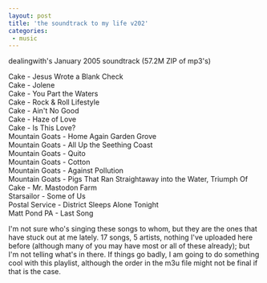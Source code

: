 ```yaml
---
layout: post
title: 'the soundtrack to my life v202'
categories:
 - music
---
```


dealingwith's January 2005 soundtrack (57.2M ZIP of mp3's)

Cake - Jesus Wrote a Blank Check  
Cake - Jolene  
Cake - You Part the Waters  
Cake - Rock & Roll Lifestyle  
Cake - Ain't No Good  
Cake - Haze of Love  
Cake - Is This Love?  
Mountain Goats - Home Again Garden Grove  
Mountain Goats - All Up the Seething Coast  
Mountain Goats - Quito  
Mountain Goats - Cotton  
Mountain Goats - Against Pollution  
Mountain Goats - Pigs That Ran Straightaway into the Water, Triumph Of  
Cake - Mr. Mastodon Farm  
Starsailor - Some of Us  
Postal Service - District Sleeps Alone Tonight  
Matt Pond PA - Last Song

I'm not sure who's singing these songs to whom, but they are the ones that have stuck out at me lately. 17 songs, 5 artists, nothing I've uploaded here before (although many of you may have most or all of these already); but I'm not telling what's in there. If things go badly, I am going to do something cool with this playlist, although the order in the m3u file might not be final if that is the case.
